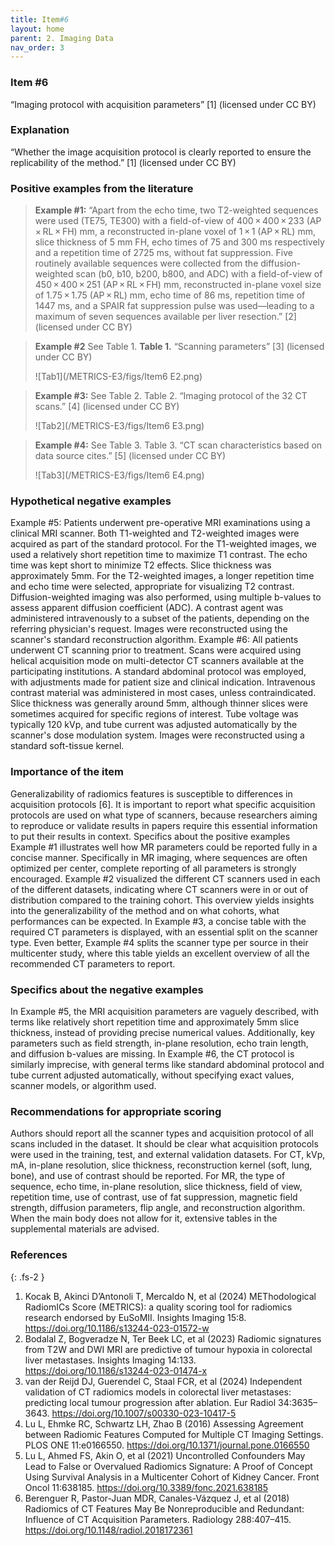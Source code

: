 ```yaml
---
title: Item#6
layout: home
parent: 2. Imaging Data
nav_order: 3
---
```


### Item #6
“Imaging protocol with acquisition parameters” [1] (licensed under CC BY)
### Explanation
“Whether the image acquisition protocol is clearly reported to ensure the replicability of the method.” [1]  (licensed under CC BY)
### Positive examples from the literature
> **Example #1:** “Apart from the echo time, two T2-weighted sequences were used (TE75, TE300) with a field-of-view of 400 × 400 × 233 (AP × RL × FH) mm, a reconstructed in-plane voxel of 1 × 1 (AP × RL) mm, slice thickness of 5 mm FH, echo times of 75 and 300 ms respectively and a repetition time of 2725 ms, without fat suppression. Five routinely available sequences were collected from the diffusion-weighted scan (b0, b10, b200, b800, and ADC) with a field-of-view of 450 × 400 × 251 (AP × RL × FH) mm, reconstructed in-plane voxel size of 1.75 × 1.75 (AP × RL) mm, echo time of 86 ms, repetition time of 1447 ms, and a SPAIR fat suppression pulse was used—leading to a maximum of seven sequences available per liver resection.” [2] (licensed under CC BY)

> **Example #2** See Table 1. 
> **Table 1.** “Scanning parameters” [3] (licensed under CC BY)
>
>![Tab1](/METRICS-E3/figs/Item6 E2.png) 

> **Example #3:** See Table 2.
Table 2. “Imaging protocol of the 32 CT scans.” [4] (licensed under CC BY)
>
>
>![Tab2](/METRICS-E3/figs/Item6 E3.png) 

> **Example #4:** See Table 3.
Table 3. “CT scan characteristics based on data source cites.” [5] (licensed under CC BY)
>
>
>![Tab3](/METRICS-E3/figs/Item6 E4.png)  

### Hypothetical negative examples
Example #5: Patients underwent pre-operative MRI examinations using a clinical MRI scanner. Both T1-weighted and T2-weighted images were acquired as part of the standard protocol. For the T1-weighted images, we used a relatively short repetition time to maximize T1 contrast. The echo time was kept short to minimize T2 effects. Slice thickness was approximately 5mm. For the T2-weighted images, a longer repetition time and echo time were selected, appropriate for visualizing T2 contrast. Diffusion-weighted imaging was also performed, using multiple b-values to assess apparent diffusion coefficient (ADC). A contrast agent was administered intravenously to a subset of the patients, depending on the referring physician's request. Images were reconstructed using the scanner's standard reconstruction algorithm.
Example #6: All patients underwent CT scanning prior to treatment. Scans were acquired using helical acquisition mode on multi-detector CT scanners available at the participating institutions. A standard abdominal protocol was employed, with adjustments made for patient size and clinical indication. Intravenous contrast material was administered in most cases, unless contraindicated. Slice thickness was generally around 5mm, although thinner slices were sometimes acquired for specific regions of interest. Tube voltage was typically 120 kVp, and tube current was adjusted automatically by the scanner's dose modulation system. Images were reconstructed using a standard soft-tissue kernel.
### Importance of the item 
Generalizability of radiomics features is susceptible to differences in acquisition protocols [6]. It is important to report what specific acquisition protocols are used on what type of scanners, because researchers aiming to reproduce or validate results in papers require this essential information to put their results in context. 
Specifics about the positive examples
Example #1 illustrates well how MR parameters could be reported fully in a concise manner. Specifically in MR imaging, where sequences are often optimized per center, complete reporting of all parameters is strongly encouraged. Example #2 visualized the different CT scanners used in each of the different datasets, indicating where CT scanners were in or out of distribution compared to the training cohort. This overview yields insights into the generalizability of the method and on what cohorts, what performances can be expected. In Example #3, a concise table with the required CT parameters is displayed, with an essential split on the scanner type. Even better, Example #4 splits the scanner type per source in their multicenter study, where this table yields an excellent overview of all the recommended CT parameters to report.
### Specifics about the negative examples
In Example #5, the MRI acquisition parameters are vaguely described, with terms like relatively short repetition time and approximately 5mm slice thickness, instead of providing precise numerical values. Additionally, key parameters such as field strength, in-plane resolution, echo train length, and diffusion b-values are missing. In Example #6, the CT protocol is similarly imprecise, with general terms like standard abdominal protocol and tube current adjusted automatically, without specifying exact values, scanner models, or algorithm used. 
### Recommendations for appropriate scoring
Authors should report all the scanner types and acquisition protocol of all scans included in the dataset. It should be clear what acquisition protocols were used in the training, test, and external validation datasets. For CT, kVp, mA, in-plane resolution, slice thickness, reconstruction kernel (soft, lung, bone), and use of contrast should be reported. For MR, the type of sequence, echo time, in-plane resolution, slice thickness, field of view, repetition time, use of contrast, use of fat suppression, magnetic field strength, diffusion parameters, flip angle, and reconstruction algorithm. When the main body does not allow for it, extensive tables in the supplemental materials are advised.
### References

{: .fs-2 }

1. 	Kocak B, Akinci D’Antonoli T, Mercaldo N, et al (2024) METhodological RadiomICs Score (METRICS): a quality scoring tool for radiomics research endorsed by EuSoMII. Insights Imaging 15:8. https://doi.org/10.1186/s13244-023-01572-w
2. 	Bodalal Z, Bogveradze N, Ter Beek LC, et al (2023) Radiomic signatures from T2W and DWI MRI are predictive of tumour hypoxia in colorectal liver metastases. Insights Imaging 14:133. https://doi.org/10.1186/s13244-023-01474-x
3. 	van der Reijd DJ, Guerendel C, Staal FCR, et al (2024) Independent validation of CT radiomics models in colorectal liver metastases: predicting local tumour progression after ablation. Eur Radiol 34:3635–3643. https://doi.org/10.1007/s00330-023-10417-5
4. 	Lu L, Ehmke RC, Schwartz LH, Zhao B (2016) Assessing Agreement between Radiomic Features Computed for Multiple CT Imaging Settings. PLOS ONE 11:e0166550. https://doi.org/10.1371/journal.pone.0166550
5. 	Lu L, Ahmed FS, Akin O, et al (2021) Uncontrolled Confounders May Lead to False or Overvalued Radiomics Signature: A Proof of Concept Using Survival Analysis in a Multicenter Cohort of Kidney Cancer. Front Oncol 11:638185. https://doi.org/10.3389/fonc.2021.638185
6. 	Berenguer R, Pastor-Juan MDR, Canales-Vázquez J, et al (2018) Radiomics of CT Features May Be Nonreproducible and Redundant: Influence of CT Acquisition Parameters. Radiology 288:407–415. https://doi.org/10.1148/radiol.2018172361

